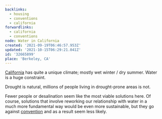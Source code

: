 ```yaml
---
backlinks:
  - housing
  - conventions
  - california
forwardlinks:
  - california
  - conventions
node: Water in California
created: '2021-09-19T06:46:57.953Z'
updated: '2021-10-15T06:29:21.041Z'
id: '32665899'
place: 'Berkeley, CA'
---
```

[California](california.md) has quite a unique climate; mostly wet winter / dry summer. Water is a huge constraint. 

Drought is natural, millions of people living in drought-prone areas is not. 

Fewer people or desalination seem like the most viable solutions here. Of course, solutions that involve reworking our relationship with water in a much more fundamental way would be even more sustainable, but they go against [convention](conventions.md) and as a result seem less likely. 
